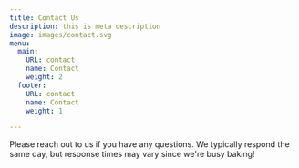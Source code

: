 ```yaml
---
title: Contact Us
description: this is meta description
image: images/contact.svg
menu:
  main:
    URL: contact
    name: Contact
    weight: 2
  footer:
    URL: contact
    name: Contact
    weight: 1

---
```

Please reach out to us if you have any questions.  We typically respond the same day, but response times may vary since we're busy baking!